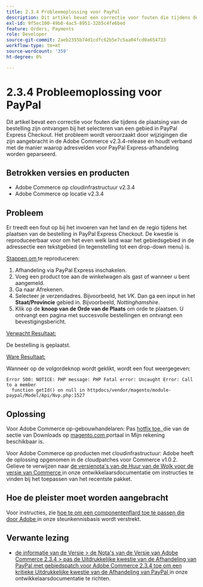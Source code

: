 ```yaml
---
title: 2.3.4 Probleemoplossing voor PayPal
description: Dit artikel bevat een correctie voor fouten die tijdens de plaatsing van de bestelling zijn ontvangen bij het selecteren van een gebied in PayPal Express Checkout. Het probleem wordt veroorzaakt door wijzigingen die zijn aangebracht in de Adobe Commerce v2.3.4-release en houdt verband met de manier waarop adresvelden voor PayPal Express-afhandeling worden geparseerd.
exl-id: 9f5ec100-49b0-4ac5-8951-32b5c4fe6bed
feature: Orders, Payments
role: Developer
source-git-commit: 2aeb2355b74d1cdfc62b5e7c5aa04fcd0a654733
workflow-type: tm+mt
source-wordcount: '359'
ht-degree: 0%

---
```


# 2.3.4 Probleemoplossing voor PayPal

Dit artikel bevat een correctie voor fouten die tijdens de plaatsing van de bestelling zijn ontvangen bij het selecteren van een gebied in PayPal Express Checkout. Het probleem wordt veroorzaakt door wijzigingen die zijn aangebracht in de Adobe Commerce v2.3.4-release en houdt verband met de manier waarop adresvelden voor PayPal Express-afhandeling worden geparseerd.

## Betrokken versies en producten

* Adobe Commerce op cloudinfrastructuur v2.3.4
* Adobe Commerce op locatie v2.3.4

## Probleem

Er treedt een fout op bij het invoeren van het land en de regio tijdens het plaatsen van de bestelling in PayPal Express Checkout. De kwestie is reproduceerbaar voor om het even welk land waar het gebiedsgebied in de adressectie een tekstgebied (in tegenstelling tot een drop-down menu) is.

<u> Stappen om </u> te reproduceren:

1. Afhandeling via PayPal Express inschakelen.
1. Voeg een product toe aan de winkelwagen als gast of wanneer u bent aangemeld.
1. Ga naar Afrekenen.
1. Selecteer je verzendadres. Bijvoorbeeld, het *VK*. Dan ga een input in het **Staat/Provincie** gebied in. Bijvoorbeeld, *Nottinghamshire*.
1. Klik op de **knoop van de Orde van de Plaats** om orde te plaatsen. U ontvangt een pagina met succesvolle bestellingen en ontvangt een bevestigingsbericht.

<u> Verwacht Resultaat:</u>

De bestelling is geplaatst.

<u> Ware Resultaat:</u>

Wanneer op de volgordeknop wordt geklikt, wordt een fout weergegeven:

```
Error 500: NOTICE: PHP message: PHP Fatal error: Uncaught Error: Call to a member
  function getId() on null in httpdocs/vendor/magento/module-paypal/Model/Api/Nvp.php:1527
```

## Oplossing

Voor Adobe Commerce op-gebouwhandelaren: Pas [ hotfix toe, ](https://magento.com/tech-resources/download#download2353) die van de sectie van Downloads op [ magento.com ](https://magento.com) portaal in Mijn rekening beschikbaar is.

Voor Adobe Commerce op producten met cloudinfrastructuur: Adobe heeft de oplossing opgenomen in de cloudpatches voor Commerce v1.0.2. Gelieve te verwijzen naar [ de versienota&#39;s van de Huur van de Wolk voor de versie van Commerce ](https://experienceleague.adobe.com/en/docs/commerce-cloud-service/user-guide/release-notes/cloud-patches?itm_source=devdocs&amp;itm_medium=quick_search&amp;itm_campaign=federated_search&amp;itm_term=cloud%20patche) in onze ontwikkelaarsdocumentatie om instructies te vinden bij het toepassen van het recentste pakket.

## Hoe de pleister moet worden aangebracht

Voor instructies, zie [ hoe te om een componentenflard toe te passen die door Adobe ](/help/how-to/general/how-to-apply-a-composer-patch-provided-by-magento.md) in onze steunkennisbasis wordt verstrekt.

## Verwante lezing

* [ de informatie van de Versie > de Nota&#39;s van de Versie van Adobe Commerce 2.3.4 > pas de Uitdrukkelijke kwestie van de Afhandeling van PayPal met gebiedspatch voor Adobe Commerce 2.3.4 toe om een kritieke Uitdrukkelijke kwestie van de Afhandeling van PayPal ](https://commerce-docs.github.io/devdocs-archive/2.3/guides/v2.3/release-notes/release-notes-2-3-4-commerce.html#apply-the-paypal-express-checkout-issue-with-region-patch-for-magento-234-to-address-a-critical-paypal-express-checkout-issue) in onze ontwikkelaarsdocumentatie te richten.

